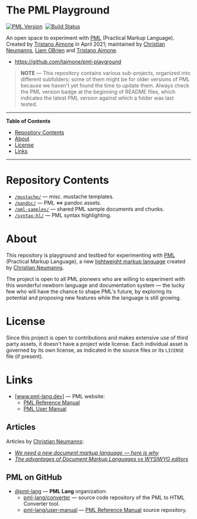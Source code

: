# The PML Playground

[![PML Version][PML badge]][Get PML]&nbsp;
[![Build Status][Travis badge]][Travis link]

An open space to experiment with [PML]  (Practical Markup Language).
Created by [Tristano Ajmone] in April 2021; maintained by [Christian Neumanns], [Liam OBrien] and [Tristano Ajmone].

- https://github.com/tajmone/pml-playground

> **NOTE** — This repository contains various sub-projects, organized into different subfolders; some of them might be for older versions of PML because we haven't yet found the time to update them.
> Always check the PML version badge at the beginning of README files, which indicates the latest PML version against which a folder was last tested.

-----

**Table of Contents**

<!-- MarkdownTOC autolink="true" bracket="round" autoanchor="false" lowercase="only_ascii" uri_encoding="true" levels="1,2,3" -->

- [Repository Contents](#repository-contents)
- [About](#about)
- [License](#license)
- [Links](#links)

<!-- /MarkdownTOC -->

-----

# Repository Contents

- [`/mustache/`][mustache/] — misc. mustache templates.
- [`/pandoc/`][pandoc/] — PML &hArr; pandoc assets.
- [`/pml-samples/`][pml-samples/] — shared PML sample documents and chunks.
- [`/syntax-hl/`][syntax-hl/] — PML syntax highlighting.

# About

This repository is playground and testbed for experimenting with [PML]  (Practical Markup Language), a new [lightweight markup language] created by [Christian Neumanns].

The project is open to all PML pioneers who are willing to experiment with this wonderful newborn language and documentation system — the lucky few who will have the chance to shape PML's future, by exploring its potential and proposing new features while the language is still growing.

# License

Since this project is open to contributions and makes extensive use of third party assets, it doesn't have a project wide license.
Each individual asset is governed by its own license, as indicated in the source files or its `LICENSE` file (if present).

# Links

- [www.pml-lang.dev] — PML website:
    + [PML Reference Manual]
    + [PML User Manual]

<!-- MarkdownTOC:excluded -->
## Articles

Articles by [Christian Neumanns]:

- [_We need a new document markup language  — here is why_][2019article]
- _[The advantages of Document Markup Languages vs WYSIWYG editors]_

<!-- MarkdownTOC:excluded -->
## PML on GitHub

- [@pml-lang] — __PML Lang__ organization:
    + [pml-lang/converter] — source code repository of the PML to HTML Converter tool.
    + [pml-lang/user-manual] — [PML Reference Manual] source repository.

<!-----------------------------------------------------------------------------
                               REFERENCE LINKS
------------------------------------------------------------------------------>

[lightweight markup language]: https://en.wikipedia.org/wiki/Lightweight_markup_language "Wikipedia page 'Lightweight markup language'"


<!-- PML -->

[www.pml-lang.dev]: https://www.pml-lang.dev "Visit PML website"
[PML]: https://www.pml-lang.dev "Visit PML website"
[Get PML]: https://www.pml-lang.dev/downloads/install.html "Go to the PML download page"
[PML binaries]: https://www.pml-lang.dev/downloads/install.html "Download precompiled PML binaries"

<!-- PML Docs & Articles -->

[PML Reference Manual]: https://www.pml-lang.dev/docs/reference_manual/index.html "Read the online PML Reference Manual"
[PML User Manual]: https://www.pml-lang.dev/docs/user_manual/index.html "Read the online PML User Manual"

[2019article]: https://www.freecodecamp.org/news/we-need-a-new-document-markup-language-c22e0ec44e15/ "Read full article at freeCodeCamp"
[The advantages of Document Markup Languages vs WYSIWYG editors]: https://www.pml-lang.dev/docs/articles/advantages-markup-language-vs-word-processor/index.html "Read full article at PMl website"

<!-- PML GitHub -->

[@practical-markup-language]: https://github.com/practical-markup-language "View GitHub profile of the Practical Markup Language organization"

[@pml-lang]: https://github.com/pml-lang "View GitHub profile of the Practical Markup Language organization"
[pml-lang/converter]: https://github.com/pml-lang/converter "Visit repository on GitHub"
[pml-lang/user-manual]: https://github.com/pml-lang/user-manual "Visit repository on GitHub"

<!-- badges -->

[PML badge]: https://img.shields.io/badge/PML-2.1.0-yellow "Supported PML version (click for PML download page)"
[Travis badge]: https://travis-ci.com/tajmone/Sublime-PML.svg?branch=main
[Travis link]: https://travis-ci.com/tajmone/Sublime-PML "Travis CI: EditorConfig validation status"

<!-- project files and folders -->

[mustache/]: ./mustache/ "Navigate to mustache templates folder"
[pandoc/]: ./pandoc/ "Navigate to pandoc folder"
[pml-samples/]: ./pml-samples/ "Navigate to PML samples folder"
[syntax-hl/]: ./syntax-hl/ "Navigate to syntax highlighters folder"

<!-- people -->

[Christian Neumanns]: https://github.com/pml-lang "View Christian Neumanns's GitHub profile"
[Liam OBrien]: https://github.com/celtic-coder "View Liam OBrien's GitHub profile"
[Tristano Ajmone]: https://github.com/tajmone "View Tristano Ajmone's GitHub profile"

<!-- EOF -->
